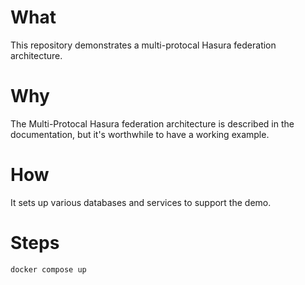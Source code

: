 # What #

This repository demonstrates a multi-protocal Hasura federation
architecture.

# Why #

The Multi-Protocal Hasura federation architecture is described in the
documentation, but it's worthwhile to have a working example.

# How #

It sets up various databases and services to support the demo.

# Steps #

```sh
docker compose up
```


